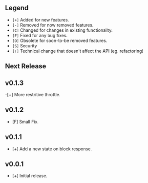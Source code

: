
## Legend

- `[+]` Added for new features.
- `[-]` Removed for now removed features.
- `[C]` Changed for changes in existing functionality.
- `[F]` Fixed for any bug fixes.
- `[O]` Obsolete for soon-to-be removed features.
- `[S]` Security
- `[T]` Technical change that doesn't affect the API (eg. refactoring)


## Next Release

## v0.1.3

-[+] More restritive throttle.

## v0.1.2

- [F] Small Fix.

## v0.1.1

- [+] Add a new state on block response.

## v0.0.1

- [+] Initial release.
